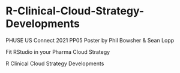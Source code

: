 # R-Clinical-Cloud-Strategy-Developments
PHUSE US Connect 2021 PP05 Poster by Phil Bowsher &amp; Sean Lopp

Fit RStudio in your Pharma Cloud Strategy

R Clinical Cloud Strategy Developments

